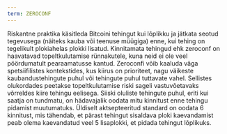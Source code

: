 ```yaml
---
term: ZEROCONF
---
```


Riskantne praktika käsitleda Bitcoini tehingut kui lõplikku ja jätkata seotud tegevusega (näiteks kauba või teenuse müügiga) enne, kui tehing on tegelikult plokiahelas plokki lisatud. Kinnitamata tehingud ehk zeroconf on haavatavad topeltkulutamise rünnakutele, kuna neid ei ole veel pöördumatult pearaamatusse kantud. Zeroconfi võib kaaluda väga spetsiifilistes kontekstides, kus kiirus on prioriteet, nagu väikeste kaubandustehingute puhul või tehingute puhul tuttavate vahel. Sellistes olukordades peetakse topeltkulutamise riski sageli vastuvõetavaks võrreldes kiire tehingu eelisega. Siiski oluliste tehingute puhul, eriti kui saatja on tundmatu, on hädavajalik oodata mitu kinnitust enne tehingu pidamist muutumatuks. Üldiselt aktsepteeritud standard on oodata 6 kinnitust, mis tähendab, et pärast tehingut sisaldava ploki kaevandamist peab olema kaevandatud veel 5 lisaplokki, et pidada tehingut lõplikuks.